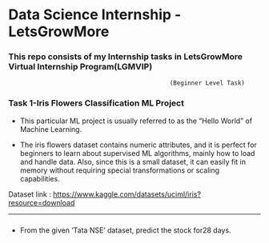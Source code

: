 # Data Science Internship -LetsGrowMore
### This repo consists of my Internship tasks in LetsGrowMore Virtual Internship Program(LGMVIP)


 
 
                                                 (Beginner Level Task)
                                                 
                                                 
                                                 
                                         
### Task 1-Iris Flowers Classification ML Project     


   - This particular ML project is usually referred to as the “Hello World” of Machine Learning. 

   - The iris flowers dataset contains numeric attributes, and it is perfect for beginners to learn about supervised ML algorithms, mainly how to load and handle data. Also, since this is a small dataset, it can easily fit in memory without requiring special transformations or scaling capabilities.

 Dataset link : https://www.kaggle.com/datasets/uciml/iris?resource=download
 
 <hr/>
 
 ### 
   - From the given ‘Tata NSE’ dataset, predict the stock for28 days.
